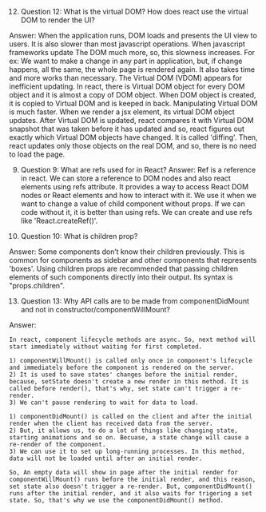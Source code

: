 12) Question 12: What is the virtual DOM? How does react use the virtual DOM to render the UI?

Answer:
    When the application runs, DOM loads and presents the UI view to users. It is also slower than most javascript operations. When javascript frameworks update The DOM much more, so, this slowness increases. For ex: We want to make a change in any part in application, but, if change happens, all the same, the whole page is rendered again. It also takes time and more works than necessary. The Virtual DOM (VDOM) appears for inefficient updating. In react, there is Virtual DOM object for every DOM object and it is almost a copy of DOM object. When DOM object is created, it is copied to Virtual DOM and is keeped in back. Manipulating Virtual DOM is much faster. When we render a jsx element, its virtual DOM object updates. After Virtual DOM is updated, react compares it with Virtual DOM snapshot that was taken before it has updated and so, react figures out exactly which Virtual DOM objects have changed. It is called 'diffing'. 
    Then, react updates only those objects on the real DOM, and so, there is no need to load the page.

    
9) Question 9: What are refs used for in React?
Answer:
    Ref is a reference in react. We can store a reference to DOM nodes and also react elements using refs attribute. It provides a way to access React DOM nodes or React elements and how to interact with it. We use it when we want to change a value of child component without props. If we can code without it, it is better than using refs. We can create and use refs like 'React.createRef()'.


10) Question 10: What is children prop?

Answer: 
    Some components don’t know their children previously. This is common for components as sidebar and other components that represents 'boxes'. Using children props are recommended that passing children elements of such components directly into their output. Its syntax is "props.children".


13) Question 13: Why API calls are to be made from componentDidMount and not in constructor/componentWillMount?

Answer:

    In react, component lifecycle methods are async. So, next method will start immediately without waiting for first completed. 

    1) componentWillMount() is called only once in component's lifecycle and immediately before the component is rendered on the server.
    2) It is used to save states' changes before the initial render, because, setState doesn't create a new render in this method. It is called before render(), that's why, set state can't trigger a re-render.
    3) We can't pause rendering to wait for data to load.

    1) componentDidMount() is called on the client and after the initial render when the client has received data from the server.
    2) But, it allows us, to do a lot of things like changing state, starting animations and so on. Becuase, a state change will cause a re-render of the component.
    3) We can use it to set up long-running processes. In this method, data will not be loaded until after an initial render.

    So, An empty data will show in page after the initial render for componentWillMount() runs before the initial render, and this reason, set state also doesn't trigger a re-render. But, componentDidMount() runs after the initial render, and it also waits for trigering a set state. So, that's why we use the componentDidMount() method.
